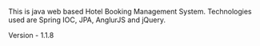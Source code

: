 This is java web based Hotel Booking Management System.
Technologies used are Spring IOC, JPA, AnglurJS and jQuery.

Version - 1.1.8
